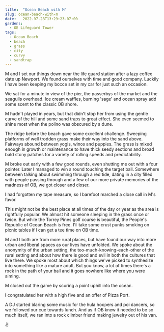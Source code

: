 ```yaml
---
title:  "Ocean Beach with M"
slug: ocean-beach-with-m
date:   2022-07-28T13:29:23-07:00
gardens:
  - OB Lifeguard Tower
tags:
  - Ocean Beach
  - beach
  - grass
  - city
  - curvy
  - sandtrap
---
```

M and I set our things down near the life guard station after a lazy coffee date up Newport. We found ourselves with time and good company. Luckily I have been keeping my bocce set in my car for just such an occasion.

We sat for a minute in view of the pier, the passerbys of the market and the seagulls overhead. Ice cream waffles, burning 'sage' and ocean spray add some scent to the classic OB shore.

M hadn't played in years, but that didn't stop her from using the gentle curve of the hill and some sand traps to great effect. She even seemed to shine most when the polino was obscured by a dune.

The ridge before the beach gave some excellent challenge. Sweeping platforms of well trodden grass make their way into the sand above. Fairways abound between yogis, winos and puppies. The grass is mixed enough in growth or maintenance to have thick seedy sections and broad bald stony patches for a variety of rolling speeds and predictability.

M broke out early with a few good rounds, even shutting me out with a four pointer. Later I managed to win a round touching the target ball. Somewhere between talking about swimming through a red tide, dating in a city filled with people passing through and a few of our more private memories of the madness of OB, we got closer and closer.

I had forgotten my tape measure, so I barefoot marched a close call in M's favor.

This might not be the best place at all times of the day or year as the area is rightfully popular. We almost hit someone sleeping in the grass once or twice. But while the Torrey Pines golf course is beautiful, the People's Republic of Ocean Beach is free. I'll take some crust punks smoking on picnic tables if I can get a tee time on OB time.

M and I both are from more rural places, but have found our way into more urban and liberal spaces as our lives have unfolded. We spoke about the anonymity of the urban setting, the too-much-knowing-each-other of the rural setting and about how there is good and evil in both the cultures that live there. We spoke most about which things we've picked to synthesize into something like a mature adult. But you know, a lot of times there's a rock in the path of your ball and it goes nowhere like where you were aiming.

M closed out the game by scoring a point uphill into the ocean.

I congratulated her with a high five and an offer of Pizza Port.

A DJ started blaring some music for the hula hoopers and poi dancers, so we followed our cue towards lunch. And as if OB knew it needed to be so much itself, we ran into a rock climber friend making jewelry out of his van.

✌️
